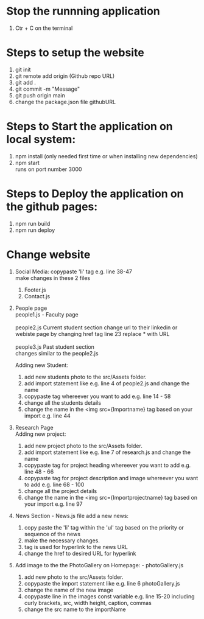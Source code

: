 # Stop the runnning application
1. Ctr + C on the terminal

# Steps to setup the website
1. git init<br />
2. git remote add origin (Github repo URL)<br />
3. git add .<br />
4. git commit -m "Message"<br />
5. git push origin main<br />
6. change the package.json file githubURL

# Steps to Start the application on local system: <br />
1. npm install (only needed first time or when installing new dependencies)<br />
2. npm start <br />
runs on port number 3000

# Steps to Deploy the application on the github pages:<br />
1. npm run build<br />
2. npm run deploy<br />


# Change website <br />

1. Social Media: copypaste 'li' tag e.g. line 38-47 <br />
   make changes in these 2 files
   1. Footer.js
   2. Contact.js
   
2. People page <br />
   people1.js - Faculty page <br /><br />
   people2.js Current student section
      change url to their linkedin or webiste page by changing href tag line 23 replace * with URL<br /><br />
   people3.js Past student section<br />
      changes similar to the people2.js
   
   Adding new Student: <br/>
   1. add new students photo to the src/Assets folder.
   2. add import statement like e.g. line 4 of people2.js and change the name
   3. copypaste <row> tag whereever you want to add e.g. line 14 - 58<br />
   4. change all the students details
   5. change the name in the <img src={Importname} tag based on your import e.g. line 44
                                  
3. Research Page <br />
   Adding new project: 
   1. add new project photo to the src/Assets folder.
   2. add import statement like e.g. line 7 of research.js and change the name
   3. copypaste <row> tag for project heading whereever you want to add e.g. line 48 - 66<br />
   4. copypaste <Container> tag for project description and image whereever you want to add e.g. line 68 - 100<br />
   5. change all the project details
   6. change the name in the <img src={Importprojectname} tag based on your import e.g. line 97

4. News Section - News.js file 
   add a new news:
   1. copy paste the 'li' tag within the 'ul' tag based on the priority or sequence of the news
   2. make the necessary changes.
   3. <a> tag is used for hyperlink to the news URL
   4. change the href to desired URL for hyperlink
   
5. Add image to the the PhotoGallery on Homepage: - photoGallery.js 
   1. add new photo to the src/Assets folder.
   2. copypaste the import statement like e.g. line 6 photoGallery.js
   3. change the name of the new image
   4. copypaste line in the images const variable e.g. line 15-20 including curly brackets, src, width height, caption, commas
   5. change the src name to the importName
      

